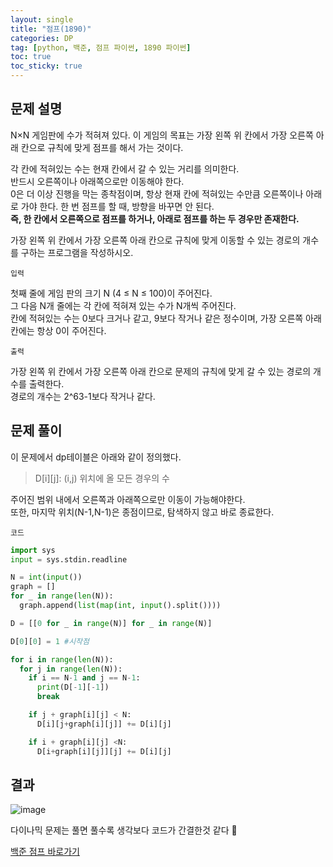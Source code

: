 ```yaml
---
layout: single
title: "점프(1890)"
categories: DP
tag: [python, 백준, 점프 파이썬, 1890 파이썬]
toc: true
toc_sticky: true
---
```


## 문제 설명

N×N 게임판에 수가 적혀져 있다. 이 게임의 목표는 가장 왼쪽 위 칸에서 가장 오른쪽 아래 칸으로 규칙에 맞게 점프를 해서 가는 것이다.

각 칸에 적혀있는 수는 현재 칸에서 갈 수 있는 거리를 의미한다.  
반드시 오른쪽이나 아래쪽으로만 이동해야 한다.  
0은 더 이상 진행을 막는 종착점이며, 항상 현재 칸에 적혀있는 수만큼 오른쪽이나 아래로 가야 한다. 한 번 점프를 할 때, 방향을 바꾸면 안 된다.  
**즉, 한 칸에서 오른쪽으로 점프를 하거나, 아래로 점프를 하는 두 경우만 존재한다.**

가장 왼쪽 위 칸에서 가장 오른쪽 아래 칸으로 규칙에 맞게 이동할 수 있는 경로의 개수를 구하는 프로그램을 작성하시오.

`입력`

첫째 줄에 게임 판의 크기 N (4 ≤ N ≤ 100)이 주어진다.  
그 다음 N개 줄에는 각 칸에 적혀져 있는 수가 N개씩 주어진다.  
칸에 적혀있는 수는 0보다 크거나 같고, 9보다 작거나 같은 정수이며, 가장 오른쪽 아래 칸에는 항상 0이 주어진다.

`출력`

가장 왼쪽 위 칸에서 가장 오른쪽 아래 칸으로 문제의 규칙에 맞게 갈 수 있는 경로의 개수를 출력한다.  
경로의 개수는 2^63-1보다 작거나 같다.

## 문제 풀이

이 문제에서 dp테이블은 아래와 같이 정의했다.

> D[i][j]: (i,j) 위치에 올 모든 경우의 수

주어진 범위 내에서 오른쪽과 아래쪽으로만 이동이 가능해야한다.  
또한, 마지막 위치(N-1,N-1)은 종점이므로, 탐색하지 않고 바로 종료한다.

`코드`

```python
import sys
input = sys.stdin.readline

N = int(input())
graph = []
for _ in range(len(N)):
  graph.append(list(map(int, input().split())))

D = [[0 for _ in range(N)] for _ in range(N)]

D[0][0] = 1 #시작점

for i in range(len(N)):
  for j in range(len(N)):
    if i == N-1 and j == N-1:
      print(D[-1][-1])
      break

    if j + graph[i][j] < N:
      D[i][j+graph[i][j]] += D[i][j]

    if i + graph[i][j] <N:
      D[i+graph[i][j]][j] += D[i][j]
```

## 결과

![image](https://user-images.githubusercontent.com/40657327/143366035-f08db3c9-4223-499f-bf84-c1879a196d20.png)

다이나믹 문제는 풀면 풀수록 생각보다 코드가 간결한것 같다 🤔

<a href="https://www.acmicpc.net/problem/1890" target="_blank">백준 점프 바로가기</a>
